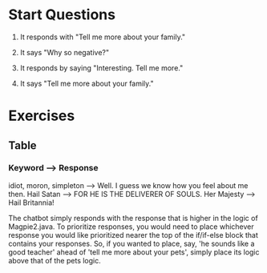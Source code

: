 # Start Questions

1. It responds with "Tell me more about your family."

2. It says "Why so negative?"

3. It responds by saying "Interesting. Tell me more."

4. It says "Tell me more about your family."

# Exercises


## Table

### Keyword --> Response
idiot, moron, simpleton --> Well. I guess we know how you feel about me then.
Hail Satan --> FOR HE IS THE DELIVERER OF SOULS.
Her Majesty --> Hail Britannia!

The chatbot simply responds with the response that is higher in the logic of Magpie2.java. To prioritize responses, you would need to place whichever response you would like prioritized nearer the top of the if/if-else block that contains your responses. So, if you wanted to place, say, 'he sounds like a good teacher' ahead of 'tell me more about your pets', simply place its logic above that of the pets logic.